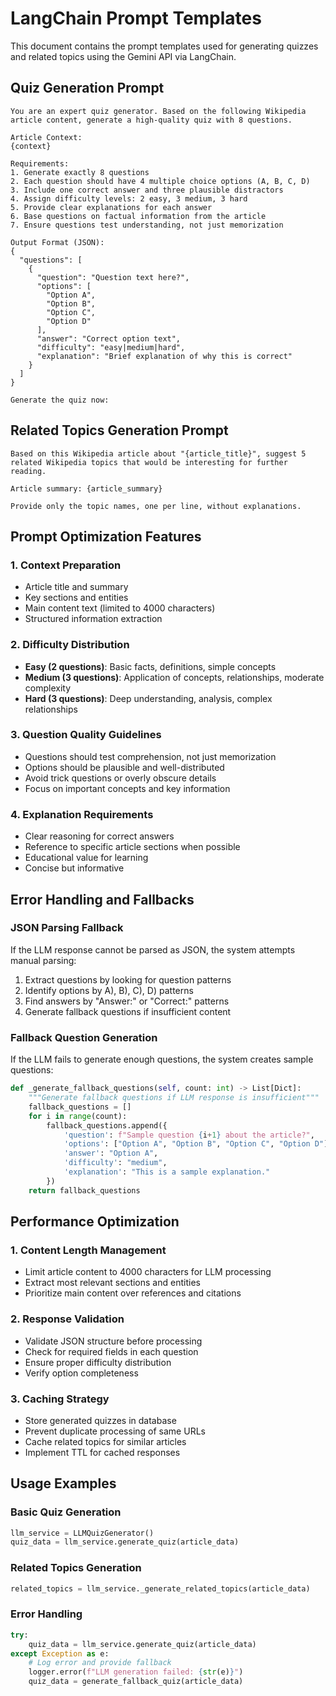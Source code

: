 # LangChain Prompt Templates

This document contains the prompt templates used for generating quizzes and related topics using the Gemini API via LangChain.

## Quiz Generation Prompt

```
You are an expert quiz generator. Based on the following Wikipedia article content, generate a high-quality quiz with 8 questions.

Article Context:
{context}

Requirements:
1. Generate exactly 8 questions
2. Each question should have 4 multiple choice options (A, B, C, D)
3. Include one correct answer and three plausible distractors
4. Assign difficulty levels: 2 easy, 3 medium, 3 hard
5. Provide clear explanations for each answer
6. Base questions on factual information from the article
7. Ensure questions test understanding, not just memorization

Output Format (JSON):
{
  "questions": [
    {
      "question": "Question text here?",
      "options": [
        "Option A",
        "Option B", 
        "Option C",
        "Option D"
      ],
      "answer": "Correct option text",
      "difficulty": "easy|medium|hard",
      "explanation": "Brief explanation of why this is correct"
    }
  ]
}

Generate the quiz now:
```

## Related Topics Generation Prompt

```
Based on this Wikipedia article about "{article_title}", suggest 5 related Wikipedia topics that would be interesting for further reading.

Article summary: {article_summary}

Provide only the topic names, one per line, without explanations.
```

## Prompt Optimization Features

### 1. Context Preparation
- Article title and summary
- Key sections and entities
- Main content text (limited to 4000 characters)
- Structured information extraction

### 2. Difficulty Distribution
- **Easy (2 questions)**: Basic facts, definitions, simple concepts
- **Medium (3 questions)**: Application of concepts, relationships, moderate complexity
- **Hard (3 questions)**: Deep understanding, analysis, complex relationships

### 3. Question Quality Guidelines
- Questions should test comprehension, not just memorization
- Options should be plausible and well-distributed
- Avoid trick questions or overly obscure details
- Focus on important concepts and key information

### 4. Explanation Requirements
- Clear reasoning for correct answers
- Reference to specific article sections when possible
- Educational value for learning
- Concise but informative

## Error Handling and Fallbacks

### JSON Parsing Fallback
If the LLM response cannot be parsed as JSON, the system attempts manual parsing:
1. Extract questions by looking for question patterns
2. Identify options by A), B), C), D) patterns
3. Find answers by "Answer:" or "Correct:" patterns
4. Generate fallback questions if insufficient content

### Fallback Question Generation
If the LLM fails to generate enough questions, the system creates sample questions:
```python
def _generate_fallback_questions(self, count: int) -> List[Dict]:
    """Generate fallback questions if LLM response is insufficient"""
    fallback_questions = []
    for i in range(count):
        fallback_questions.append({
            'question': f"Sample question {i+1} about the article?",
            'options': ["Option A", "Option B", "Option C", "Option D"],
            'answer': "Option A",
            'difficulty': "medium",
            'explanation': "This is a sample explanation."
        })
    return fallback_questions
```

## Performance Optimization

### 1. Content Length Management
- Limit article content to 4000 characters for LLM processing
- Extract most relevant sections and entities
- Prioritize main content over references and citations

### 2. Response Validation
- Validate JSON structure before processing
- Check for required fields in each question
- Ensure proper difficulty distribution
- Verify option completeness

### 3. Caching Strategy
- Store generated quizzes in database
- Prevent duplicate processing of same URLs
- Cache related topics for similar articles
- Implement TTL for cached responses

## Usage Examples

### Basic Quiz Generation
```python
llm_service = LLMQuizGenerator()
quiz_data = llm_service.generate_quiz(article_data)
```

### Related Topics Generation
```python
related_topics = llm_service._generate_related_topics(article_data)
```

### Error Handling
```python
try:
    quiz_data = llm_service.generate_quiz(article_data)
except Exception as e:
    # Log error and provide fallback
    logger.error(f"LLM generation failed: {str(e)}")
    quiz_data = generate_fallback_quiz(article_data)
```

